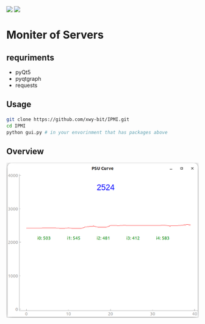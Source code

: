 ![](https://img.shields.io/badge/Author-Wayen--Xu-green)  ![](https://img.shields.io/badge/Organization-ACSA--ASC22-blue)
# Moniter of Servers
## requriments
- pyQt5
- pyqtgraph
- requests
## Usage
```bash
git clone https://github.com/xwy-bit/IPMI.git
cd IPMI
python gui.py # in your envorinment that has packages above
```
## Overview
![sreenshot](.asset/Screenshot.png)